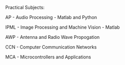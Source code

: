 Practical Subjects:

AP - Audio Processing - Matlab and Python

IPML - Image Processing and Machine Vision - Matlab

AWP - Antenna and Radio Wave Propogation

CCN - Computer Communication Networks

MCA - Microcontrollers and Applications